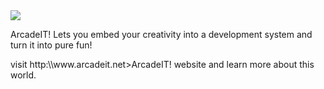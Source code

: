 <img src="https://www.arcadeit.net/images/ArcadeIT_Logo.png" />
<p>ArcadeIT! Lets you embed your creativity into a development system and turn it into pure fun!</p>
<p>visit http:\\www.arcadeit.net>ArcadeIT! website and learn more about this world.</p>
